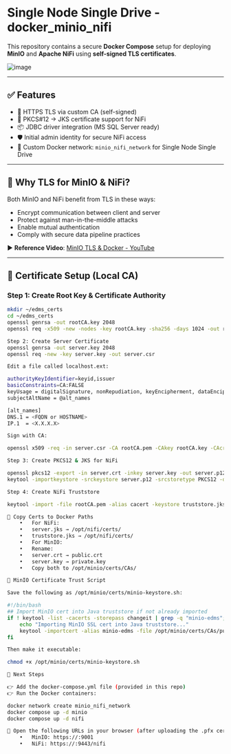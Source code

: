 # Single Node Single Drive - docker_minio_nifi

This repository contains a secure **Docker Compose** setup for deploying **MinIO** and **Apache NiFi** using **self-signed TLS certificates**.

![image](https://github.com/user-attachments/assets/c9835ee6-44ef-4764-a89d-98a29233a4ba)


---

## ✅ Features

- 🔐 HTTPS TLS via custom CA (self-signed)
- 🔁 PKCS#12 → JKS certificate support for NiFi
- 📦 JDBC driver integration (MS SQL Server ready)
- 🛡️ Initial admin identity for secure NiFi access
- 🔗 Custom Docker network: `minio_nifi_network` for Single Node Single Drive

---

## 🎯 Why TLS for MinIO & NiFi?

Both MinIO and NiFi benefit from TLS in these ways:

- Encrypt communication between client and server
- Protect against man-in-the-middle attacks
- Enable mutual authentication
- Comply with secure data pipeline practices

▶️ **Reference Video**: [MinIO TLS & Docker - YouTube](https://www.youtube.com/watch?v=Mc_sWPaTHO8)

---

## 🔧 Certificate Setup (Local CA)

### Step 1: Create Root Key & Certificate Authority

```bash
mkdir ~/edms_certs
cd ~/edms_certs
openssl genrsa -out rootCA.key 2048
openssl req -x509 -new -nodes -key rootCA.key -sha256 -days 1024 -out rootCA.pem

Step 2: Create Server Certificate
openssl genrsa -out server.key 2048
openssl req -new -key server.key -out server.csr

Edit a file called localhost.ext:

authorityKeyIdentifier=keyid,issuer
basicConstraints=CA:FALSE
keyUsage = digitalSignature, nonRepudiation, keyEncipherment, dataEncipherment
subjectAltName = @alt_names

[alt_names]
DNS.1 = <FQDN or HOSTNAME>
IP.1  = <X.X.X.X>

Sign with CA:

openssl x509 -req -in server.csr -CA rootCA.pem -CAkey rootCA.key -CAcreateserial -out server.crt -days 500 -sha256 -extfile server.ext

Step 3: Create PKCS12 & JKS for NiFi

openssl pkcs12 -export -in server.crt -inkey server.key -out server.p12
keytool -importkeystore -srckeystore server.p12 -srcstoretype PKCS12 -destkeystore server.jks -deststoretype JKS

Step 4: Create NiFi Truststore

keytool -import -file rootCA.pem -alias cacert -keystore truststore.jks -storepass <password>

📁 Copy Certs to Docker Paths
	•	For NiFi:
	•	server.jks → /opt/nifi/certs/
	•	truststore.jks → /opt/nifi/certs/
	•	For MinIO:
	•	Rename:
	•	server.crt → public.crt
	•	server.key → private.key
	•	Copy both to /opt/minio/certs/CAs/

🔑 MinIO Certificate Trust Script

Save the following as /opt/minio/certs/minio-keystore.sh:

#!/bin/bash
## Import MinIO cert into Java truststore if not already imported
if ! keytool -list -cacerts -storepass changeit | grep -q "minio-edms"; then
    echo "Importing MinIO SSL cert into Java truststore..."
    keytool -importcert -alias minio-edms -file /opt/minio/certs/CAs/public.crt -cacerts -storepass changeit -noprompt
fi

Then make it executable:

chmod +x /opt/minio/certs/minio-keystore.sh

🐳 Next Steps

👉 Add the docker-compose.yml file (provided in this repo)
👉 Run the Docker containers:

docker network create minio_nifi_network
docker compose up -d minio
docker compose up -d nifi

🧪 Open the following URLs in your browser (after uploading the .pfx cert):
	•	MinIO: https://:9001
	•	NiFi: https://:9443/nifi
